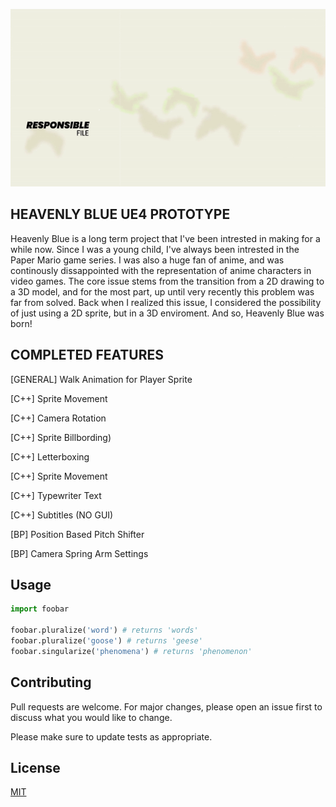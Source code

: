 <p align="center">
  <img src="README/SS.gif">
</p>

## HEAVENLY BLUE UE4 PROTOTYPE
Heavenly Blue is a long term project that I've been intrested in making for a while now. Since I was a young child, I've always been intrested in the Paper Mario game series. I was also a huge fan of anime, and was continously dissappointed with the representation of anime characters in video games. The core issue stems from the transition from a 2D drawing to a 3D model, and for the most part, up until very recently this problem was far from solved. Back when I realized this issue, I considered the possibility of just using a 2D sprite, but in a 3D enviroment. And so, Heavenly Blue was born! 

## COMPLETED FEATURES

[GENERAL] Walk Animation for Player Sprite

[C++] Sprite Movement

[C++] Camera Rotation

[C++] Sprite Billbording)

[C++] Letterboxing

[C++] Sprite Movement

[C++] Typewriter Text

[C++] Subtitles (NO GUI)

[BP] Position Based Pitch Shifter 

[BP] Camera Spring Arm Settings

## Usage

```python
import foobar

foobar.pluralize('word') # returns 'words'
foobar.pluralize('goose') # returns 'geese'
foobar.singularize('phenomena') # returns 'phenomenon'
```

## Contributing
Pull requests are welcome. For major changes, please open an issue first to discuss what you would like to change.

Please make sure to update tests as appropriate.

## License
[MIT](https://choosealicense.com/licenses/mit/)
